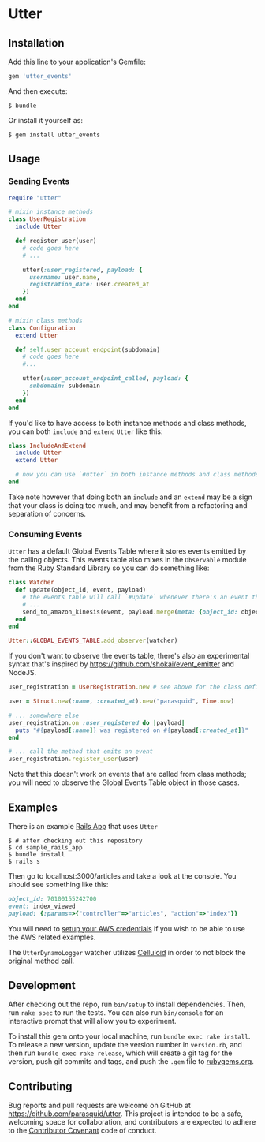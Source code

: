 # Utter

## Installation

Add this line to your application's Gemfile:

```ruby
gem 'utter_events'
```

And then execute:

    $ bundle

Or install it yourself as:

    $ gem install utter_events

## Usage

### Sending Events

```ruby
require "utter"

# mixin instance methods
class UserRegistration
  include Utter

  def register_user(user)
    # code goes here
    # ...

    utter(:user_registered, payload: {
      username: user.name,
      registration_date: user.created_at
    })
  end
end

# mixin class methods
class Configuration
  extend Utter

  def self.user_account_endpoint(subdomain)
    # code goes here
    #...

    utter(:user_account_endpoint_called, payload: {
      subdomain: subdomain
    })
  end
end
```

If you'd like to have access to both instance methods and class methods, you can both `include` and `extend` `Utter` like this:

```ruby
class IncludeAndExtend
  include Utter
  extend Utter

  # now you can use `#utter` in both instance methods and class methods
end
```

Take note however that doing both an `include` and an `extend` may be a sign that your class is doing too much, and may benefit from a refactoring and separation of concerns.

### Consuming Events

`Utter` has a default Global Events Table where it stores events emitted by the calling objects. This events table also mixes in the `Observable` module from the Ruby Standard Library so you can do something like:

```ruby
class Watcher
  def update(object_id, event, payload)
    # the events table will call `#update` whenever there's an event that is emitted
    # ...
    send_to_amazon_kinesis(event, payload.merge(meta: {object_id: object_id, sent_at: Time.now}))
  end
end

Utter::GLOBAL_EVENTS_TABLE.add_observer(watcher)
```

If you don't want to observe the events table, there's also an experimental syntax that's inspired by https://github.com/shokai/event_emitter and NodeJS.

```ruby
user_registration = UserRegistration.new # see above for the class definition

user = Struct.new(:name, :created_at).new("parasquid", Time.now)

# ... somewhere else
user_registration.on :user_registered do |payload|
  puts "#{payload[:name]} was registered on #{payload[:created_at]}"
end

# ... call the method that emits an event
user_registration.register_user(user)

```

Note that this doesn't work on events that are called from class methods; you will need to observe the Global Events Table object in those cases.

## Examples

There is an example [Rails App](https://github.com/parasquid/utter/tree/master/sample_rails_app) that uses `Utter`

    $ # after checking out this repository
    $ cd sample_rails_app
    $ bundle install
    $ rails s

Then go to localhost:3000/articles and take a look at the console. You should see something like this:

```ruby
object_id: 70100155242700
event: index_viewed
payload: {:params=>{"controller"=>"articles", "action"=>"index"}}
```
You will need to [setup your AWS credentials](https://blogs.aws.amazon.com/security/post/Tx3D6U6WSFGOK2H/A-New-and-Standardized-Way-to-Manage-Credentials-in-the-AWS-SDKs) if you wish to be able to use the AWS related examples.

The `UtterDynamoLogger` watcher utilizes [Celluloid](https://github.com/celluloid/celluloid/wiki/Basic-usage) in order to not block the original method call.

## Development

After checking out the repo, run `bin/setup` to install dependencies. Then, run `rake spec` to run the tests. You can also run `bin/console` for an interactive prompt that will allow you to experiment.

To install this gem onto your local machine, run `bundle exec rake install`. To release a new version, update the version number in `version.rb`, and then run `bundle exec rake release`, which will create a git tag for the version, push git commits and tags, and push the `.gem` file to [rubygems.org](https://rubygems.org).

## Contributing

Bug reports and pull requests are welcome on GitHub at https://github.com/parasquid/utter. This project is intended to be a safe, welcoming space for collaboration, and contributors are expected to adhere to the [Contributor Covenant](https://github.com/parasquid/utter/blob/master/CODE_OF_CONDUCT.md) code of conduct.

